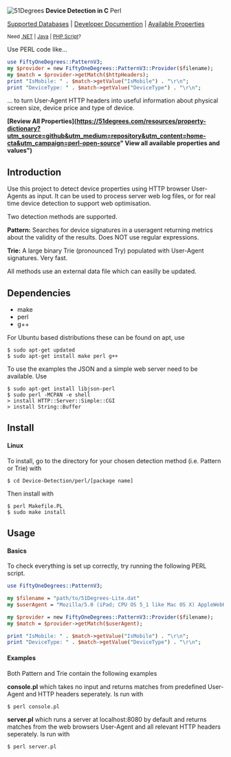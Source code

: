 ![51Degrees](https://51degrees.com/DesktopModules/FiftyOne/Distributor/Logo.ashx?utm_source=github&utm_medium=repository&utm_content=readme_main&utm_campaign=perl-open-source "THE Fasstest and Most Accurate Device Detection") **Device Detection in C** Perl

[Supported Databases](https://51degrees.com/compare-data-options?utm_source=github&utm_medium=repository&utm_content=compare-data-options&utm_campaign=perl-open-source "Different device databases which can be used with 51Degrees device detection") | [Developer Documention](https://51degrees.com/support/documentation?utm_source=github&utm_medium=repository&utm_content=documentation&utm_campaign=perl-open-source "Full getting started guide and advanced developer documentation") | [Available Properties](https://51degrees.com/resources/property-dictionary?utm_source=github&utm_medium=repository&utm_content=property_dictionary&utm_campaign=perl-open-source "View all available properties and values")

<sup>Need [.NET](https://github.com/51Degrees/.NET-Device-Detection "THE Fastest and most Accurate device detection for .NET") | [Java](https://github.com/51Degrees/Java-Device-Detection "THE Fastest and most Accurate device detection for Java") | [PHP Script](https://github.com/51Degrees/51Degrees-PHP)?</sup>

Use PERL code like...

```perl
use FiftyOneDegrees::PatternV3;
my $provider = new FiftyOneDegrees::PatternV3::Provider($filename);
my $match = $provider->getMatch($httpHeaders);
print "IsMobile: " . $match->getValue("IsMobile") . "\r\n";
print "DeviceType: " . $match->getValue("DeviceType") . "\r\n";
```

... to turn User-Agent HTTP headers into useful information about physical screen size, device price and type of device.

**[Review All Properties](https://51degrees.com/resources/property-dictionary?utm_source=github&utm_medium=repository&utm_content=home-cta&utm_campaign=perl-open-source" View all available properties and values")**

## Introduction

Use this project to detect device properties using HTTP browser User-Agents as input. It can be used to process server web log files, or for real time device detection to support web optimisation.

Two detection methods are supported.

**Pattern:** Searches for device signatures in a useragent returning metrics about the validity of the results. Does NOT use regular expressions.

**Trie:** A large binary Trie (pronounced Try) populated with User-Agent signatures. Very fast.

All methods use an external data file which can easilly be updated.

## Dependencies

- make
- perl
- g++

For Ubuntu based distributions these can be found on apt, use
```
$ sudo apt-get updated
$ sudo apt-get install make perl g++
```

To use the examples the JSON and a simple web server need to be available. Use

```
$ sudo apt-get install libjson-perl
$ sudo perl -MCPAN -e shell
> install HTTP::Server::Simple::CGI
> install String::Buffer
```

## Install
#### Linux

To install, go to the directory for your chosen detection method (i.e. Pattern or Trie) with
```
$ cd Device-Detection/perl/[package name]
```

Then install with


```
$ perl Makefile.PL
$ sudo make install

```

## Usage
#### Basics

To check everything is set up correctly, try running the following PERL script.

```perl
use FiftyOneDegrees::PatternV3;

my $filename = "path/to/51Degrees-Lite.dat"
my $userAgent = "Mozilla/5.0 (iPad; CPU OS 5_1 like Mac OS X) AppleWebKit/534.46 (KHTML, like Gecko) Mobile/9B176"

my $provider = new FiftyOneDegrees::PatternV3::Provider($filename);
my $match = $provider->getMatch($userAgent);

print "IsMobile: " . $match->getValue("IsMobile") . "\r\n";
print "DeviceType: " . $match->getValue("DeviceType") . "\r\n";
```
#### Examples

Both Pattern and Trie contain the following examples

**console.pl** which takes no input and returns matches from predefined User-Agent and HTTP headers seperately. Is run with
```
$ perl console.pl
```

**server.pl** which runs a server at localhost:8080 by default and returns matches from the web browsers User-Agent and all relevant HTTP headers seperately. Is run with
```
$ perl server.pl
```

